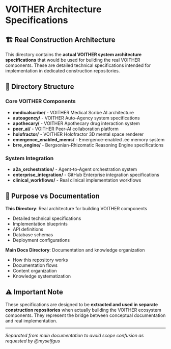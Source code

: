 # VOITHER Architecture Specifications

## 🏗️ Real Construction Architecture

This directory contains the **actual VOITHER system architecture specifications** that would be used for building the real VOITHER components. These are detailed technical specifications intended for implementation in dedicated construction repositories.

## 📁 Directory Structure

### Core VOITHER Components
- **medicalscribe/** - VOITHER Medical Scribe AI architecture
- **autoagency/** - VOITHER Auto-Agency system specifications  
- **apothecary/** - VOITHER Apothecary drug interaction system
- **peer_ai/** - VOITHER Peer-AI collaboration platform
- **holofractor/** - VOITHER Holofractor 3D mental space renderer
- **emergence_enabled_mems/** - Emergence-enabled .ee memory system
- **brre_engine/** - Bergsonian-Rhizomatic Reasoning Engine specifications

### System Integration
- **a2a_orchestration/** - Agent-to-Agent orchestration system
- **enterprise_integration/** - GitHub Enterprise integration specifications
- **clinical_workflows/** - Real clinical implementation workflows

## 🎯 Purpose vs Documentation

**This Directory**: Real architecture for building VOITHER components
- Detailed technical specifications
- Implementation blueprints  
- API definitions
- Database schemas
- Deployment configurations

**Main Docs Directory**: Documentation and knowledge organization
- How this repository works
- Documentation flows
- Content organization
- Knowledge systematization

## ⚠️ Important Note

These specifications are designed to be **extracted and used in separate construction repositories** when actually building the VOITHER ecosystem components. They represent the bridge between conceptual documentation and real implementation.

---

*Separated from main documentation to avoid scope confusion as requested by @myselfgus*